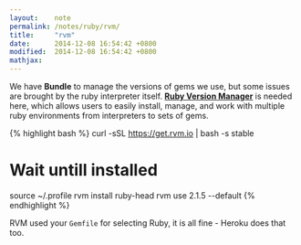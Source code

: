 ```yaml
---
layout:    note
permalink: /notes/ruby/rvm/
title:     "rvm"
date:      2014-12-08 16:54:42 +0800
modified:  2014-12-08 16:54:42 +0800
mathjax:
---
```


We have **Bundle** to manage the versions of gems we use, but some issues are brought by the ruby interpreter itself. [**Ruby Version Manager**](www.rvm.io) is needed here, which allows users to easily install, manage, and work with multiple ruby environments from interpreters to sets of gems.

{% highlight bash %}
curl -sSL https://get.rvm.io | bash -s stable
# Wait untill installed
source ~/.profile
rvm install ruby-head
rvm use 2.1.5 --default
{% endhighlight %}

RVM used your `Gemfile` for selecting Ruby, it is all fine - Heroku does that too.
